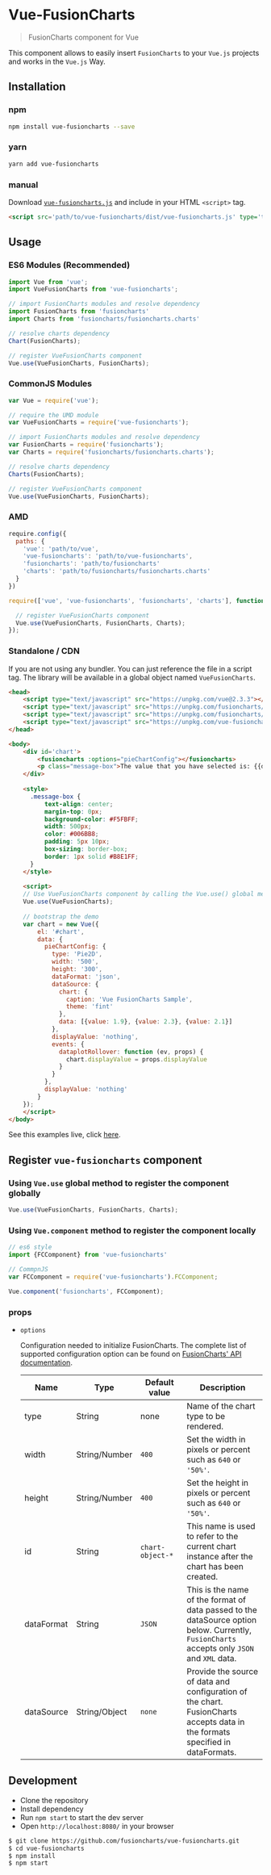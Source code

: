 # Vue-FusionCharts

> FusionCharts component for Vue

This component allows to easily insert `FusionCharts` to your `Vue.js` projects and works in the `Vue.js` Way.

## Installation

### npm

```bash
npm install vue-fusioncharts --save
```

### yarn

```bash
yarn add vue-fusioncharts
```

### manual

Download [`vue-fusioncharts.js`](https://github.com/fusioncharts/vue-fusioncharts/blob/feature/plugin-development/dist/vue-fusioncharts.js) and include in your HTML `<script>` tag.

```html
<script src='path/to/vue-fusioncharts/dist/vue-fusioncharts.js' type='text/javascript'></script>
```

## Usage

### ES6 Modules (Recommended)

```js
import Vue from 'vue';
import VueFusionCharts from 'vue-fusioncharts';

// import FusionCharts modules and resolve dependency
import FusionCharts from 'fusioncharts'
import Charts from 'fusioncharts/fusioncharts.charts'

// resolve charts dependency
Chart(FusionCharts);

// register VueFusionCharts component
Vue.use(VueFusionCharts, FusionCharts);
```

### CommonJS Modules

```js
var Vue = require('vue');

// require the UMD module
var VueFusionCharts = require('vue-fusioncharts');

// import FusionCharts modules and resolve dependency
var FusionCharts = require('fusioncharts');
var Charts = require('fusioncharts/fusioncharts.charts');

// resolve charts dependency
Charts(FusionCharts);

// register VueFusionCharts component
Vue.use(VueFusionCharts, FusionCharts);
```


### AMD

```js
require.config({
  paths: {
    'vue': 'path/to/vue',
    'vue-fusioncharts': 'path/to/vue-fusioncharts',
    'fusioncharts': 'path/to/fusioncharts'
    'charts': 'path/to/fusioncharts/fusioncharts.charts'
  }
})

require(['vue', 'vue-fusioncharts', 'fusioncharts', 'charts'], function (Vue, VueFusionCharts, FusionCharts, Charts) {

  // register VueFusionCharts component
  Vue.use(VueFusionCharts, FusionCharts, Charts);
});
```

### Standalone / CDN
If you are not using any bundler. You can just reference the file in a script tag. The library will be available in a global object named `VueFusionCharts`.


```html
<head>
    <script type="text/javascript" src="https://unpkg.com/vue@2.3.3"></script>
    <script type="text/javascript" src="https://unpkg.com/fusioncharts/fusioncharts.js"></script>
    <script type="text/javascript" src="https://unpkg.com/fusioncharts/fusioncharts.charts.js"></script>
    <script type="text/javascript" src="https://unpkg.com/vue-fusioncharts/dist/vue-fusioncharts.min.js"></script>
</head>

<body>
    <div id='chart'>
        <fusioncharts :options="pieChartConfig"></fusioncharts>
        <p class="message-box">The value that you have selected is: {{displayValue}} </p>
    </div>
    
    <style>
      .message-box {
          text-align: center;
          margin-top: 0px;
          background-color: #F5FBFF;
          width: 500px;
          color: #006BB8;
          padding: 5px 10px;
          box-sizing: border-box;
          border: 1px solid #B8E1FF;
      }
    </style>
    
    <script>
    // Use VueFusionCharts component by calling the Vue.use() global method:
    Vue.use(VueFusionCharts);
    
    // bootstrap the demo
    var chart = new Vue({
        el: '#chart',
        data: {
          pieChartConfig: {
            type: 'Pie2D',
            width: '500',
            height: '300',
            dataFormat: 'json',
            dataSource: {
              chart: {
                caption: 'Vue FusionCharts Sample',
                theme: 'fint'
              },
              data: [{value: 1.9}, {value: 2.3}, {value: 2.1}]
            },
            displayValue: 'nothing',
            events: {
              dataplotRollover: function (ev, props) {
                chart.displayValue = props.displayValue       
              }       
            }
          },
          displayValue: 'nothing'
        }
    });
    </script>
</body>
```
See this examples live, click [here](https://jsfiddle.net/rohitcoolblog/5Lt720a9/).

## Register `vue-fusioncharts` component
### Using `Vue.use` global method to register the component globally
```js
Vue.use(VueFusionCharts, FusionCharts, Charts);
```
### Using `Vue.component` method to register the component locally
```js
// es6 style
import {FCComponent} from 'vue-fusioncharts'

// CommpnJS
var FCComponent = require('vue-fusioncharts').FCComponent;

Vue.component('fusioncharts', FCComponent);

```

### props

* `options`

    Configuration needed to initialize FusionCharts. The complete list of supported configuration option can be found on [FusionCharts' API documentation](http://www.fusioncharts.com/dev/api/fusioncharts.html).

    <table>
        <thead>
            <tr>
                <th width="20%">Name</th>
                <th width="25%">Type</th>
                <th width="20%">Default value</th>
                <th width="35%">Description</th>
            </tr>
        </thead>
        <tbody>
            <tr>
                <td>type</td>
                <td>String</td>
                <td>none</td>
                <td>Name of the chart type to be rendered.</td>
            </tr>
            <tr>
                <td>width</td>
                <td>String/Number</td>
                <td><code>400</code></td>
                <td>Set the width in pixels or percent such as <code>640</code> or <code>'50%'</code>.</td>
            </tr>
            <tr>
                <td>height</td>
                <td>String/Number</td>
                <td><code>400</code></td>
                <td>Set the height in pixels or percent such as <code>640</code> or <code>'50%'</code>.</td>
            </tr>
            <tr>
                <td>id</td>
                <td>String</td>
                <td><code>chart-object-*</code></td>
                <td>This name is used to refer to the current chart instance after the chart has been created.</td>
            </tr>
            <tr>
                <td>dataFormat</td>
                <td>String</td>
                <td><code>JSON</code></td>
                <td>This is the name of the format of data passed to the dataSource option below. Currently, <code>FusionCharts</code> accepts only <code>JSON</code> and <code>XML</code> data.</td>
            </tr>
            <tr>
                <td>dataSource</td>
                <td>String/Object</td>
                <td><code>none</code></td>
                <td>Provide the source of data and configuration of the chart. FusionCharts accepts data in the formats specified in dataFormats.</td>
            </tr>
        </tbody>
    </table>



## Development
* Clone the repository
* Install dependency
* Run `npm start` to start the dev server
* Open `http://localhost:8080/` in your browser

```bash
$ git clone https://github.com/fusioncharts/vue-fusioncharts.git
$ cd vue-fusioncharts
$ npm install
$ npm start
```

